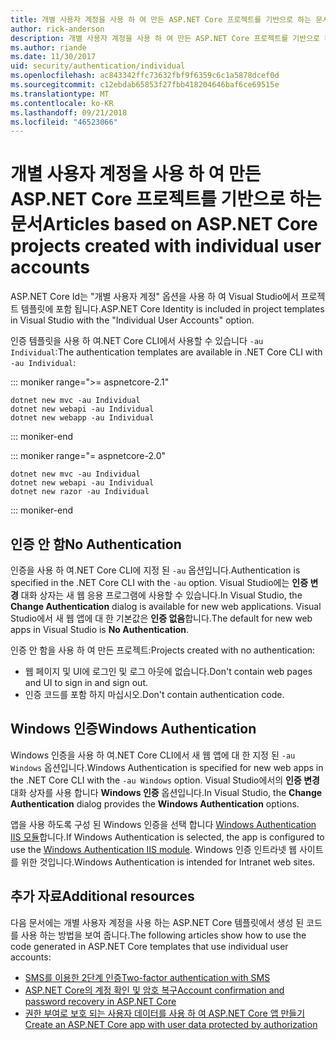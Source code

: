 ```yaml
---
title: 개별 사용자 계정을 사용 하 여 만든 ASP.NET Core 프로젝트를 기반으로 하는 문서
author: rick-anderson
description: 개별 사용자 계정을 사용 하 여 만든 ASP.NET Core 프로젝트를 기반으로 하는 문서를 검색 합니다.
ms.author: riande
ms.date: 11/30/2017
uid: security/authentication/individual
ms.openlocfilehash: ac843342ffc73632fbf9f6359c6c1a5878dcef0d
ms.sourcegitcommit: c12ebdab65853f27fbb418204646baf6ce69515e
ms.translationtype: MT
ms.contentlocale: ko-KR
ms.lasthandoff: 09/21/2018
ms.locfileid: "46523066"
---
```

# <a name="articles-based-on-aspnet-core-projects-created-with-individual-user-accounts"></a><span data-ttu-id="6f369-103">개별 사용자 계정을 사용 하 여 만든 ASP.NET Core 프로젝트를 기반으로 하는 문서</span><span class="sxs-lookup"><span data-stu-id="6f369-103">Articles based on ASP.NET Core projects created with individual user accounts</span></span>

<span data-ttu-id="6f369-104">ASP.NET Core Id는 "개별 사용자 계정" 옵션을 사용 하 여 Visual Studio에서 프로젝트 템플릿에 포함 됩니다.</span><span class="sxs-lookup"><span data-stu-id="6f369-104">ASP.NET Core Identity is included in project templates in Visual Studio with the "Individual User Accounts" option.</span></span>

<span data-ttu-id="6f369-105">인증 템플릿을 사용 하 여.NET Core CLI에서 사용할 수 있습니다 `-au Individual`:</span><span class="sxs-lookup"><span data-stu-id="6f369-105">The authentication templates are available in .NET Core CLI with `-au Individual`:</span></span>

::: moniker range=">= aspnetcore-2.1"

```console
dotnet new mvc -au Individual
dotnet new webapi -au Individual
dotnet new webapp -au Individual
```

::: moniker-end

::: moniker range="= aspnetcore-2.0"

```console
dotnet new mvc -au Individual
dotnet new webapi -au Individual
dotnet new razor -au Individual
```

::: moniker-end

<a name="no"></a>
## <a name="no-authentication"></a><span data-ttu-id="6f369-106">인증 안 함</span><span class="sxs-lookup"><span data-stu-id="6f369-106">No Authentication</span></span>

<span data-ttu-id="6f369-107">인증을 사용 하 여.NET Core CLI에 지정 된 `-au` 옵션입니다.</span><span class="sxs-lookup"><span data-stu-id="6f369-107">Authentication is specified in the .NET Core CLI with the `-au` option.</span></span> <span data-ttu-id="6f369-108">Visual Studio에는 **인증 변경** 대화 상자는 새 웹 응용 프로그램에 사용할 수 있습니다.</span><span class="sxs-lookup"><span data-stu-id="6f369-108">In Visual Studio, the **Change Authentication** dialog is available for new web applications.</span></span> <span data-ttu-id="6f369-109">Visual Studio에서 새 웹 앱에 대 한 기본값은 **인증 없음**합니다.</span><span class="sxs-lookup"><span data-stu-id="6f369-109">The default for new web apps in Visual Studio is **No Authentication**.</span></span>

<span data-ttu-id="6f369-110">인증 안 함을 사용 하 여 만든 프로젝트:</span><span class="sxs-lookup"><span data-stu-id="6f369-110">Projects created with no authentication:</span></span>

* <span data-ttu-id="6f369-111">웹 페이지 및 UI에 로그인 및 로그 아웃에 없습니다.</span><span class="sxs-lookup"><span data-stu-id="6f369-111">Don't contain web pages and UI to sign in and sign out.</span></span>
* <span data-ttu-id="6f369-112">인증 코드를 포함 하지 마십시오.</span><span class="sxs-lookup"><span data-stu-id="6f369-112">Don't contain authentication code.</span></span>

<a name="win"></a>
## <a name="windows-authentication"></a><span data-ttu-id="6f369-113">Windows 인증</span><span class="sxs-lookup"><span data-stu-id="6f369-113">Windows Authentication</span></span>

<span data-ttu-id="6f369-114">Windows 인증을 사용 하 여.NET Core CLI에서 새 웹 앱에 대 한 지정 된 `-au Windows` 옵션입니다.</span><span class="sxs-lookup"><span data-stu-id="6f369-114">Windows Authentication is specified for new web apps in the .NET Core CLI with the `-au Windows` option.</span></span> <span data-ttu-id="6f369-115">Visual Studio에서의 **인증 변경** 대화 상자를 사용 합니다 **Windows 인증** 옵션입니다.</span><span class="sxs-lookup"><span data-stu-id="6f369-115">In Visual Studio, the **Change Authentication** dialog provides the **Windows Authentication** options.</span></span>

<span data-ttu-id="6f369-116">앱을 사용 하도록 구성 된 Windows 인증을 선택 합니다 [Windows Authentication IIS 모듈](xref:host-and-deploy/iis/modules)합니다.</span><span class="sxs-lookup"><span data-stu-id="6f369-116">If Windows Authentication is selected, the app is configured to use the [Windows Authentication IIS module](xref:host-and-deploy/iis/modules).</span></span> <span data-ttu-id="6f369-117">Windows 인증 인트라넷 웹 사이트를 위한 것입니다.</span><span class="sxs-lookup"><span data-stu-id="6f369-117">Windows Authentication is intended for Intranet web sites.</span></span>

## <a name="additional-resources"></a><span data-ttu-id="6f369-118">추가 자료</span><span class="sxs-lookup"><span data-stu-id="6f369-118">Additional resources</span></span>

<span data-ttu-id="6f369-119">다음 문서에는 개별 사용자 계정을 사용 하는 ASP.NET Core 템플릿에서 생성 된 코드를 사용 하는 방법을 보여 줍니다.</span><span class="sxs-lookup"><span data-stu-id="6f369-119">The following articles show how to use the code generated in ASP.NET Core templates that use individual user accounts:</span></span>

* [<span data-ttu-id="6f369-120">SMS를 이용한 2단계 인증</span><span class="sxs-lookup"><span data-stu-id="6f369-120">Two-factor authentication with SMS</span></span>](xref:security/authentication/2fa)
* [<span data-ttu-id="6f369-121">ASP.NET Core의 계정 확인 및 암호 복구</span><span class="sxs-lookup"><span data-stu-id="6f369-121">Account confirmation and password recovery in ASP.NET Core</span></span>](xref:security/authentication/accconfirm)
* [<span data-ttu-id="6f369-122">권한 부여로 보호 되는 사용자 데이터를 사용 하 여 ASP.NET Core 앱 만들기</span><span class="sxs-lookup"><span data-stu-id="6f369-122">Create an ASP.NET Core app with user data protected by authorization</span></span>](xref:security/authorization/secure-data)
